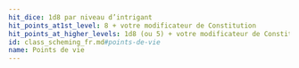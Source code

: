 ```yaml
---
hit_dice: 1d8 par niveau d’intrigant
hit_points_at1st_level: 8 + votre modificateur de Constitution
hit_points_at_higher_levels: 1d8 (ou 5) + votre modificateur de Constitution par niveau d’intrigant après le niveau 1.
id: class_scheming_fr.md#points-de-vie
name: Points de vie
---
```


